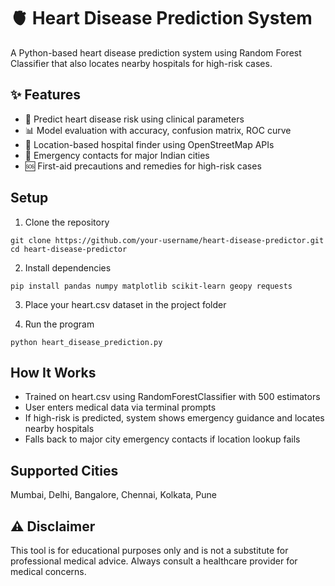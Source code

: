 # 🫀 Heart Disease Prediction System

A Python-based heart disease prediction system using Random Forest Classifier that also locates nearby hospitals for high-risk cases.

## ✨ Features

- 🔬 Predict heart disease risk using clinical parameters
- 📊 Model evaluation with accuracy, confusion matrix, ROC curve
- 📍 Location-based hospital finder using OpenStreetMap APIs
- 🏥 Emergency contacts for major Indian cities
- 🆘 First-aid precautions and remedies for high-risk cases

## Setup

1. Clone the repository
```
git clone https://github.com/your-username/heart-disease-predictor.git
cd heart-disease-predictor
```

2. Install dependencies
```
pip install pandas numpy matplotlib scikit-learn geopy requests
```

3. Place your heart.csv dataset in the project folder

4. Run the program
```
python heart_disease_prediction.py
```

## How It Works

- Trained on heart.csv using RandomForestClassifier with 500 estimators
- User enters medical data via terminal prompts
- If high-risk is predicted, system shows emergency guidance and locates nearby hospitals
- Falls back to major city emergency contacts if location lookup fails

## Supported Cities

Mumbai, Delhi, Bangalore, Chennai, Kolkata, Pune

## ⚠️ Disclaimer

This tool is for educational purposes only and is not a substitute for professional medical advice. Always consult a healthcare provider for medical concerns.
